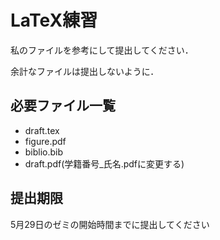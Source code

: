 # LaTeX練習
私のファイルを参考にして提出してください．

余計なファイルは提出しないように．
## 必要ファイル一覧
* draft.tex
* figure.pdf
* biblio.bib
* draft.pdf(学籍番号_氏名.pdfに変更する)

## 提出期限
5月29日のゼミの開始時間までに提出してください
